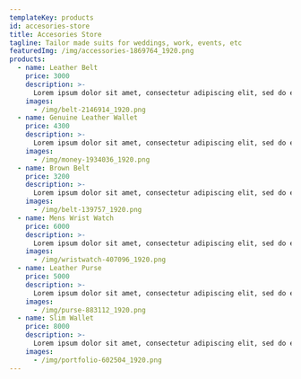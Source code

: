```yaml
---
templateKey: products
id: accesories-store
title: Accesories Store
tagline: Tailor made suits for weddings, work, events, etc
featuredImg: /img/accessories-1869764_1920.png
products:
  - name: Leather Belt
    price: 3000
    description: >-
      Lorem ipsum dolor sit amet, consectetur adipiscing elit, sed do eiusmod tempor incididunt ut labore et dolore magna aliqua. Ut enim ad minim veniam, quis nostrud exercitation ullamco laboris nisi ut aliquip ex ea commodo consequat. Duis aute irure dolor in reprehenderit in voluptate velit esse.
    images:
      - /img/belt-2146914_1920.png
  - name: Genuine Leather Wallet
    price: 4300
    description: >-
      Lorem ipsum dolor sit amet, consectetur adipiscing elit, sed do eiusmod tempor incididunt ut labore et dolore magna aliqua. Ut enim ad minim veniam, quis nostrud exercitation ullamco laboris nisi ut aliquip ex ea commodo consequat. Duis aute irure dolor in reprehenderit in voluptate velit esse.
    images:
      - /img/money-1934036_1920.png
  - name: Brown Belt
    price: 3200
    description: >-
      Lorem ipsum dolor sit amet, consectetur adipiscing elit, sed do eiusmod tempor incididunt ut labore et dolore magna aliqua. Ut enim ad minim veniam, quis nostrud exercitation ullamco laboris nisi ut aliquip ex ea commodo consequat. Duis aute irure dolor in reprehenderit in voluptate velit esse.
    images:
      - /img/belt-139757_1920.png
  - name: Mens Wrist Watch
    price: 6000
    description: >-
      Lorem ipsum dolor sit amet, consectetur adipiscing elit, sed do eiusmod tempor incididunt ut labore et dolore magna aliqua. Ut enim ad minim veniam, quis nostrud exercitation ullamco laboris nisi ut aliquip ex ea commodo consequat. Duis aute irure dolor in reprehenderit in voluptate velit esse.
    images:
      - /img/wristwatch-407096_1920.png
  - name: Leather Purse
    price: 5000
    description: >-
      Lorem ipsum dolor sit amet, consectetur adipiscing elit, sed do eiusmod tempor incididunt ut labore et dolore magna aliqua. Ut enim ad minim veniam, quis nostrud exercitation ullamco laboris nisi ut aliquip ex ea commodo consequat. Duis aute irure dolor in reprehenderit in voluptate velit esse.
    images:
      - /img/purse-883112_1920.png
  - name: Slim Wallet
    price: 8000
    description: >-
      Lorem ipsum dolor sit amet, consectetur adipiscing elit, sed do eiusmod tempor incididunt ut labore et dolore magna aliqua. Ut enim ad minim veniam, quis nostrud exercitation ullamco laboris nisi ut aliquip ex ea commodo consequat. Duis aute irure dolor in reprehenderit in voluptate velit esse.
    images:
      - /img/portfolio-602504_1920.png
---
```

